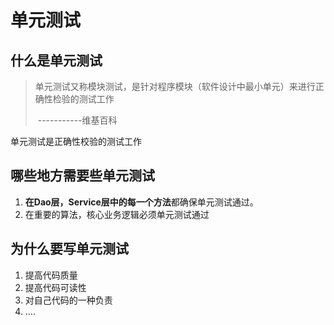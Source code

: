 # 单元测试

## 什么是单元测试

>单元测试又称模块测试，是针对程序模块（软件设计中最小单元）来进行正确性检验的测试工作
>
>​											-----------维基百科

单元测试是正确性校验的测试工作

## 哪些地方需要些单元测试

1. **在Dao层，Service层中的每一个方法**都确保单元测试通过。
2. 在重要的算法，核心业务逻辑必须单元测试通过

## 为什么要写单元测试

1. 提高代码质量
2. 提高代码可读性
3. 对自己代码的一种负责
4. ….